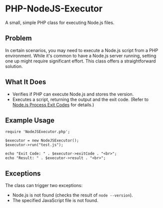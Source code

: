 # PHP-NodeJS-Executor
A small, simple PHP class for executing Node.js files.

## Problem
In certain scenarios, you may need to execute a Node.js script from a PHP environment. While it's common to have a Node.js server running, setting one up might require significant effort. This class offers a straightforward solution.

## What It Does
- Verifies if PHP can execute Node.js and stores the version.
- Executes a script, returning the output and the exit code. (Refer to [Node.js Process Exit Codes](https://nodejs.org/api/process.html#process_exit_codes) for details.)

## Example Usage
```
require 'NodeJSExecutor.php';

$executor = new NodeJSExecutor();
$executor->run("test.js");

echo "Exit Code: " . $executor->exitCode . "<br>";
echo "Result: " . $executor->result . "<br>";
```

## Exceptions
The class can trigger two exceptions:

- Node.js is not found (checks the result of `node --version`).
- The specified JavaScript file is not found.
